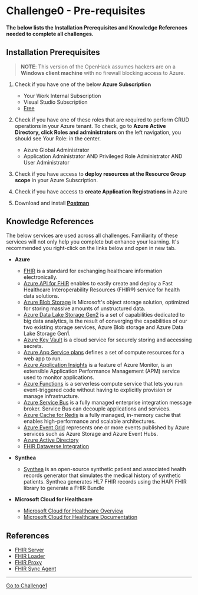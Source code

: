 # Challenge0 - Pre-requisites

#### The below lists the Installation Prerequisites and Knowledge References needed to complete all challenges.

## Installation Prerequisites
> **NOTE**: This version of the OpenHack assumes hackers are on a **Windows client machine** with no firewall blocking access to Azure.

1. Check if you have one of the below **Azure Subscription**
   * Your Work Internal Subscription
   * Visual Studio Subscription
   * [Free](https://azure.microsoft.com/en-us/free/)

2. Check if you have one of these roles that are required to perform CRUD operations in your Azure tenant. To check, go to **Azure Active Directory, click Roles and administrators** on the left navigation, you should see Your Role: in the center.
   * Azure Global Administrator
   * Application Administrator AND Privileged Role Administrator AND User Administrator

3. Check if you have access to **deploy resources at the Resource Group scope** in your Azure Subscription.

4. Check if you have access to **create Application Registrations** in Azure

5. Download and install **[Postman](https://www.postman.com/downloads/)**

## Knowledge References
The below services are used across all challenges. Familiarity of these services will not only help you complete but enhance your learning. It's recommended you right-click on the links below and open in new tab.

* **Azure**
   * [FHIR](https://www.hl7.org/fhir/overview.html) is a standard for exchanging healthcare information electronically.
   * [Azure API for FHIR](https://docs.microsoft.com/en-us/azure/healthcare-apis/fhir/) enables to easily create and deploy a Fast Healthcare Interoperability Resources (FHIR®) service for health data solutions.
   * [Azure Blob Storage](https://docs.microsoft.com/en-us/azure/storage/blobs/storage-blobs-introduction) is Microsoft's object storage solution, optimized for storing massive amounts of unstructured data.
   * [Azure Data Lake Storage Gen2](https://docs.microsoft.com/en-us/azure/storage/blobs/data-lake-storage-introduction) is a set of capabilities dedicated to big data analytics, is the result of converging the capabilities of our two existing storage services, Azure Blob storage and Azure Data Lake Storage Gen1.
   * [Azure Key Vault](https://docs.microsoft.com/en-us/azure/key-vault/general/basic-concepts) is a cloud service for securely storing and accessing secrets.
   * [Azure App Service plans](https://docs.microsoft.com/en-us/azure/app-service/overview-hosting-plans) defines a set of compute resources for a web app to run. 
   * [Azure Application Insights](https://docs.microsoft.com/en-us/azure/azure-monitor/app/app-insights-overview) is a feature of Azure Monitor, is an extensible Application Performance Management (APM) service used to monitor applications.
   * [Azure Functions](https://docs.microsoft.com/en-us/azure/azure-functions/) is a serverless compute service that lets you run event-triggered code without having to explicitly provision or manage infrastructure.
   * [Azure Service Bus](https://docs.microsoft.com/en-us/azure/service-bus-messaging/service-bus-messaging-overview) is a fully managed enterprise integration message broker. Service Bus can decouple applications and services.
   * [Azure Cache for Redis](https://azure.microsoft.com/en-us/services/cache/) is a fully managed, in-memory cache that enables high-performance and scalable architectures.
   * [Azure Event Grid](https://docs.microsoft.com/en-us/azure/event-grid/system-topics) represents one or more events published by Azure services such as Azure Storage and Azure Event Hubs.
   * [Azure Active Directory](https://docs.microsoft.com/en-us/azure/active-directory/)
   * [FHIR Dataverse Integration](https://docs.microsoft.com/en-us/dynamics365/industry/healthcare/configure-sync-clinical-data#use-fhir-sync-agent-administration)

* **Synthea**
   * [Synthea](https://github.com/synthetichealth/synthea) is an open-source synthetic patient and associated health records generator that simulates the medical history of synthetic patients. Synthea generates HL7 FHIR records using the HAPI FHIR library to generate a FHIR Bundle

* **Microsoft Cloud for Healthcare**
   * [Microsoft Cloud for Healthcare Overview](https://www.microsoft.com/en-us/industry/health/microsoft-cloud-for-healthcare)
   * [Microsoft Cloud for Healthcare Documentation](https://docs.microsoft.com/en-us/industry/healthcare/overview)

## References
* [FHIR Server](https://github.com/sordahl-ga/api4fhirstarter)
* [FHIR Loader](https://github.com/microsoft/fhir-loader)
* [FHIR Proxy](https://github.com/microsoft/fhir-proxy)
* [FHIR Sync Agent](https://github.com/microsoft/fhir-cds-agent)

***

[Go to Challenge1](../Challenge1-FHIRServer/ReadMe.md)
